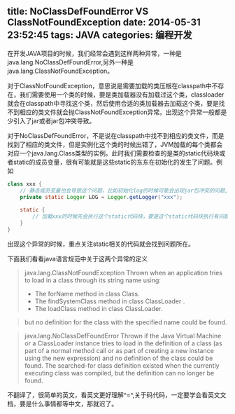 title: NoClassDefFoundError VS ClassNotFoundException
date: 2014-05-31 23:52:45
tags: JAVA
categories: 编程开发
---

在开发JAVA项目的时候，我们经常会遇到这样两种异常，一种是java.lang.NoClassDefFoundError,另外一种是java.lang.ClassNotFoundException。

<!-- more -->

对于ClassNotFoundException，意思说是需要加载的类压根在classpath中不存在，我们需要使用一个类的时候，要是类加载器没有加载过这个类，classloader就会在classpath中寻找这个类，然后使用合适的类加载器去加载这个类，要是找不到相应的类文件就会抛ClassNotFoundException异常。出现这个异常一般都是少引入了jar或者jar包冲突导致。

对于NoClassDefFoundError，不是说在classpath中找不到相应的类文件，而是找到了相应的类文件，但是实例化这个类的时候出错了，JVM加载的每个类都会对应一个java.lang.Class类型的实例。此时我们需要检查的是类的static代码块或者static的成员变量，很有可能就是这些static的东东在初始化的发生了问题。例如

```java
class xxx {
    // 静态成员变量也会导致这个问题，比如初始化log的时候可能会出现jar包冲突的问题,这也会抛出NoClassDefFoundError的异常
    private static Logger LOG = Logger.getLogger("xxx");
    
    static {
        // 加载xxx的时候先会执行这个static代码块，要是这个static代码块执行有问题，那么就会出现NoClassDefFoundError的异常
    }
}
```

出现这个异常的时候，重点关注static相关的代码就会找到问题所在。

下面我们看看java语言规范中关于这两个异常的定义

> java.lang.ClassNotFoundException
> Thrown when an application tries to load in a class through its string name using: 
> - The forName method in class Class. 
> - The findSystemClass method in class ClassLoader . 
> - The loadClass method in class ClassLoader. 

> but no definition for the class with the specified name could be found. 

> java.lang.NoClassDefFoundError
> Thrown if the Java Virtual Machine or a ClassLoader instance tries to load in the definition of a class (as part of a normal method call or as part of creating a new instance using the new expression) and no definition of the class could be found. 
> The searched-for class definition existed when the currently executing class was compiled, but the definition can no longer be found. 

不翻译了，很简单的英文，看英文更好理解^=^,关于码代码，一定要学会看英文文档，要是什么事情都等中文，那就迟了。